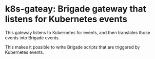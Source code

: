 # k8s-gateay: Brigade gateway that listens for Kubernetes events

This gateway listens to Kubernetes for events, and then translates those events
into Brigade events.

This makes it possible to write Brigade scripts that are triggered by Kubernetes
events.

